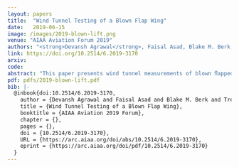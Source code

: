 ```yaml
---
layout: papers
title:  "Wind Tunnel Testing of a Blown Flap Wing"
date:   2019-06-15
image: /images/2019-blown-lift.png
venue: "AIAA Aviation Forum 2019"
authors: "<strong>Devansh Agrawal</strong>, Faisal Asad, Blake M. Berk, Trevor Long, Jackson Lubin, Christopher Courtin, Mark Drela, R John Hansman and Jacqueline L. Thomas"
link: https://doi.org/10.2514/6.2019-3170
arxiv:
code:
abstract: "This paper presents wind tunnel measurements of blown ﬂapped airfoil performance forapplication to distributed electric propulsion STOL aircraft. The 2D airfoil wind tunnelmodel features a simple slotted ﬂap, and closely-spaced spanwise-distributed propellers drivenby electric motors. Measurements of lift, pitching moment and net streamwise force (dragminus thrust) were made over a range of propeller RPM, angle of attack and ﬂap angle. Liftcoeﬃcients up to 9 were measured for practical blowing levels. High lift was also measuredwith net streamwise force close to zero, which suggests that the use of blown lift during landingis practical."
pdf: pdfs/2019-blown-lift.pdf
bib: |-
  @inbook{doi:10.2514/6.2019-3170,
    author = {Devansh Agrawal and Faisal Asad and Blake M. Berk and Trevor Long and Jackson Lubin and Christopher Courtin and Mark Drela and R John Hansman and Jacqueline L. Thomas},
    title = {Wind Tunnel Testing of a Blown Flap Wing},
    booktitle = {AIAA Aviation 2019 Forum},
    chapter = {},
    pages = {},
    doi = {10.2514/6.2019-3170},
    URL = {https://arc.aiaa.org/doi/abs/10.2514/6.2019-3170},
    eprint = {https://arc.aiaa.org/doi/pdf/10.2514/6.2019-3170}
  }
---
```

